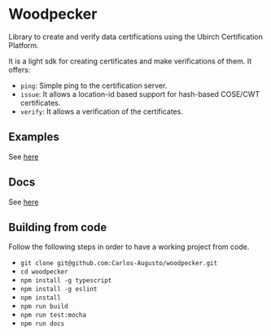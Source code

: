 # Woodpecker

Library to create and verify data certifications using the Ubirch Certification Platform.

It is a light sdk for creating certificates and make verifications of them. It offers:

- `ping`: Simple ping to the certification server. 
- `issue`: It allows a location-id based support for hash-based COSE/CWT certificates.
- `verify`: It allows a verification of the certificates.

## Examples 

See [here](examples)

## Docs

See [here](docs/index.html)

## Building from code

Follow the following steps in order to have a working project from code.

- `git clone git@github.com:Carlos-Augusto/woodpecker.git`
- `cd woodpecker` 
- `npm install -g typescript` 
- `npm install -g eslint`
- `npm install`
- `npm run build`
- `npm run test:mocha`
- `npm run docs`





